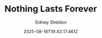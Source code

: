 ---
title: "Nothing Lasts Forever"
date: "2025-08-16T19:43:17.461Z"
author: "Sidney Sheldon"
read_year: "NO"
recommendation: '3'
url: /bookshelf/nothing-lasts-forever
---